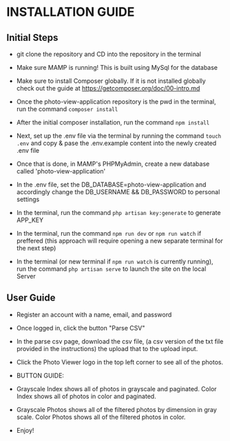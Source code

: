 # INSTALLATION GUIDE

## Initial Steps

* git clone the repository and CD into the repository in the terminal
* Make sure MAMP is running! This is built using MySql for the database

* Make sure to install Composer globally. If it is not installed globally check out the guide at https://getcomposer.org/doc/00-intro.md

* Once the photo-view-application repository is the pwd in the terminal, run the command `composer install` 

* After the initial composer installation, run the command `npm install`

* Next, set up the .env file via the terminal by running the command `touch .env` and copy & pase the .env.example content into the newly created .env file

* Once that is done, in MAMP's PHPMyAdmin, create a new database called 'photo-view-application'

* In the .env file, set the DB_DATABASE=photo-view-application and accordingly change the DB_USERNAME && DB_PASSWORD to personal settings

* In the terminal, run the command `php artisan key:generate` to generate  APP_KEY

* In the terminal, run the command `npm run dev` or `npm run watch` if preffered (this approach will require opening a new separate terminal for the next step)

* In the terminal (or new terminal if `npm run watch` is currently running), run the command `php artisan serve` to launch the site on the local Server

## User Guide
* Register an account with a name, email, and password

* Once logged in, click the button "Parse CSV"

* In the parse csv page, download the csv file, (a csv version of the txt file provided in the instructions) the upload that to the upload input.

* Click the Photo Viewer logo in the top left corner to see all of the photos.

* BUTTON GUIDE: 

* Grayscale Index shows all of photos in grayscale and paginated. Color Index shows all of photos in color and paginated.

* Grayscale Photos shows all of the filtered photos by dimension in gray scale. Color Photos shows all of the filtered photos in color.

* Enjoy!